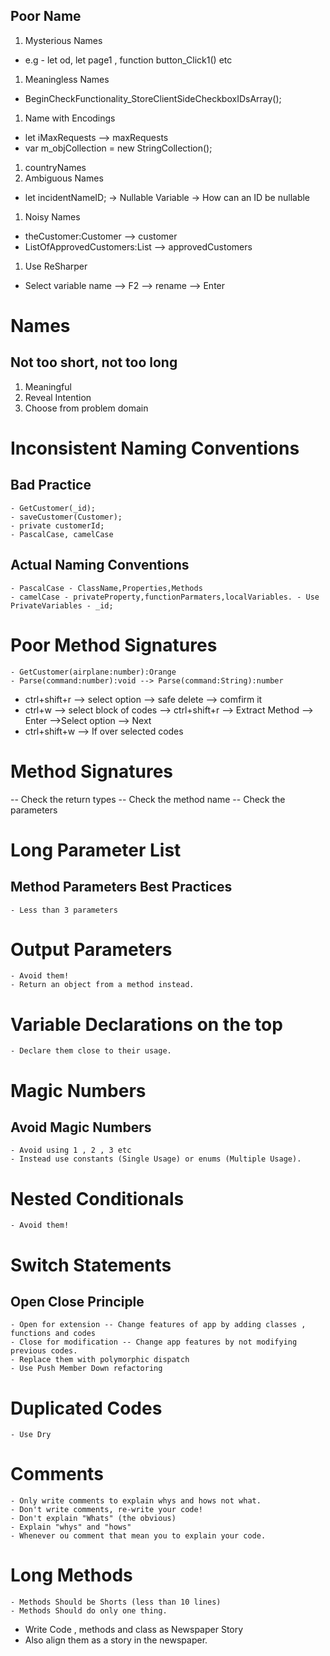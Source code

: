 ## Poor Name
1. Mysterious Names
 - e.g - let od, let page1 , function button_Click1() etc
1. Meaningless Names
 - BeginCheckFunctionality_StoreClientSideCheckboxIDsArray();
1. Name with Encodings
 - let iMaxRequests --> maxRequests
 - var m_objCollection = new StringCollection();
1. countryNames
1. Ambiguous Names
 - let incidentNameID; -> Nullable Variable -> How can an ID be nullable
1. Noisy Names
 - theCustomer:Customer --> customer
 - ListOfApprovedCustomers:List<Customer> --> approvedCustomers
1. Use ReSharper
 - Select variable name --> F2 --> rename --> Enter

# Names
## Not too short, not too long
1. Meaningful
1. Reveal Intention
1. Choose from problem domain


# Inconsistent Naming Conventions
## Bad Practice
    - GetCustomer(_id);
    - saveCustomer(Customer);
    - private customerId;
    - PascalCase, camelCase
## Actual Naming Conventions
    - PascalCase - ClassName,Properties,Methods
    - camelCase - privateProperty,functionParmaters,localVariables. - Use PrivateVariables - _id;

# Poor Method Signatures
    - GetCustomer(airplane:number):Orange
    - Parse(command:number):void --> Parse(command:String):number

- ctrl+shift+r --> select option --> safe delete --> comfirm it
- ctrl+w --> select block of codes --> ctrl+shift+r --> Extract Method --> Enter -->Select option
--> Next
- ctrl+shift+w --> If over selected codes


# Method Signatures
-- Check the return types
-- Check the method name
-- Check the parameters

# Long Parameter List
## Method Parameters Best Practices
    - Less than 3 parameters
# Output Parameters
    - Avoid them!
    - Return an object from a method instead.
# Variable Declarations on the top
    - Declare them close to their usage.
# Magic Numbers
## Avoid Magic Numbers
    - Avoid using 1 , 2 , 3 etc
    - Instead use constants (Single Usage) or enums (Multiple Usage).
# Nested Conditionals
    - Avoid them!
# Switch Statements
## Open Close Principle
    - Open for extension -- Change features of app by adding classes , functions and codes
    - Close for modification -- Change app features by not modifying previous codes.
    - Replace them with polymorphic dispatch
    - Use Push Member Down refactoring
# Duplicated Codes
    - Use Dry
# Comments
    - Only write comments to explain whys and hows not what.
    - Don't write comments, re-write your code!
    - Don't explain "Whats" (the obvious)
    - Explain "whys" and "hows"
    - Whenever ou comment that mean you to explain your code.
# Long Methods
    - Methods Should be Shorts (less than 10 lines)
    - Methods Should do only one thing.

- Write Code , methods and class as Newspaper Story
- Also align them as a story in the newspaper.